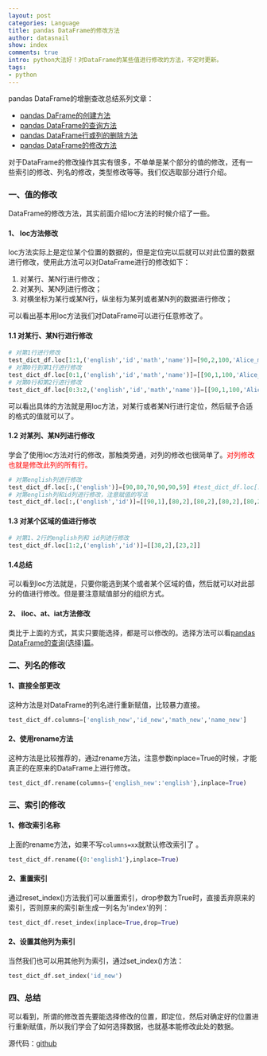 ```yaml
---
layout: post
categories: Language
title: pandas DataFrame的修改方法
author: datasnail
show: index
comments: true
intro: python大法好！对DataFrame的某些值进行修改的方法，不定时更新。
tags:
- python
---
```

pandas DataFrame的增删查改总结系列文章：
- [pandas DaFrame的创建方法](/language/2018/07/08/pandas01.html)
- [pandas DataFrame的查询方法](/language/2018/10/08/pandas03.html)
- [pandas DataFrame行或列的删除方法](/language/2018/09/25/pandas02.html)
- [pandas DataFrame的修改方法](/language/2018/10/09/pandas04.html)

对于DataFrame的修改操作其实有很多，不单单是某个部分的值的修改，还有一些索引的修改、列名的修改，类型修改等等。我们仅选取部分进行介绍。  
### **一、值的修改**
DataFrame的修改方法，其实前面介绍loc方法的时候介绍了一些。
#### **1、 loc方法修改**
loc方法实际上是定位某个位置的数据的，但是定位完以后就可以对此位置的数据进行修改，使用此方法可以对DataFrame进行的修改如下：  
1. 对某行、某N行进行修改；
2. 对某列、某N列进行修改；
3. 对横坐标为某行或某N行，纵坐标为某列或者某N列的数据进行修改；

可以看出基本用loc方法我们对DataFrame可以进行任意修改了。
#### **1.1 对某行、某N行进行修改**

```python
# 对第1行进行修改
test_dict_df.loc[1:1,('english','id','math','name')]=[90,2,100,'Alice_m']
# 对第0行到第1行进行修改
test_dict_df.loc[0:1,('english','id','math','name')]=[[90,1,100,'Alice_m'],[70,2,100,'Bob']]
# 对第0行和第2行进行修改
test_dict_df.loc[0:3:2,('english','id','math','name')]=[[90,1,100,'Alice_m'],[70,2,100,'Bob']]
```
可以看出具体的方法就是用loc方法，对某行或者某N行进行定位，然后赋予合适的格式的值就可以了。

#### **1.2 对某列、某N列进行修改**
学会了使用loc方法对行的修改，那触类旁通，对列的修改也很简单了。<span style='color:red'>对列修改也就是修改此列的所有行。</span>
```python
# 对第english列进行修改
test_dict_df.loc[:,('english')]=[90,80,70,90,90,59] #test_dict_df.loc[:,'english']=[90,80,70,90,90,59]
# 对第english列和id列进行修改，注意赋值的写法
test_dict_df.loc[:,('english','id')]=[[90,1],[80,2],[80,2],[80,2],[80,2],[80,2]]
```

#### **1.3 对某个区域的值进行修改**
```python
# 对第1、2行的english列和 id列进行修改
test_dict_df.loc[1:2,('english','id')]=[[38,2],[23,2]]
```
#### **1.4总结**
可以看到loc方法就是，只要你能选到某个或者某个区域的值，然后就可以对此部分的值进行修改。但是要注意赋值部分的组织方式。

#### **2、 iloc、at、iat方法修改**
类比于上面的方式，其实只要能选择，都是可以修改的。选择方法可以看[pandas DataFrame的查询(选择)篇](/language/2018/10/08/pandas03.html)。

### **二、列名的修改**
#### **1、直接全部更改**
这种方法是对DataFrame的列名进行重新赋值，比较暴力直接。  
```python
test_dict_df.columns=['english_new','id_new','math_new','name_new']
```
#### **2、使用rename方法**
这种方法是比较推荐的，通过rename方法，注意参数inplace=True的时候，才能真正的在原来的DataFrame上进行修改。
```python
test_dict_df.rename(columns={'english_new':'english'},inplace=True)
```


### **三、索引的修改**
#### **1、修改索引名称**
上面的rename方法，如果不写```columns=xx```就默认修改索引了 。
```python
test_dict_df.rename({0:'english1'},inplace=True)
```
#### **2、重置索引**
通过reset_index()方法我们可以重置索引，drop参数为True时，直接丢弃原来的索引，否则原来的索引新生成一列名为'index'的列：  
```python
test_dict_df.reset_index(inplace=True,drop=True)
```
#### **2、设置其他列为索引**
当然我们也可以用其他列为索引，通过set_index()方法：  
```python
test_dict_df.set_index('id_new')
```

### **四、总结**
可以看到，所谓的修改首先要能选择修改的位置，即定位，然后对确定好的位置进行重新赋值，所以我们学会了如何选择数据，也就基本能修改此处的数据。

源代码：[github](https://github.com/dataSnail/blogCode/blob/master/python_curd/python_curd_modify.ipynb)
